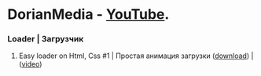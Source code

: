 # DorianMedia - [YouTube](https://www.youtube.com/channel/UCI5B6GIerZ5AzAI5ANAOwww). 
### Loader | Загрузчик
1. Easy loader on Html, Css #1 | Простая анимация загрузки ([download](link)) | ([video](link))